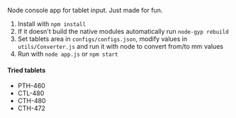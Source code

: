 Node console app for tablet input. Just made for fun.

1. Install with `npm install`
2. If it doesn't build the native modules automatically run `node-gyp rebuild`
3. Set tablets area in `configs/configs.json`, modify values in `utils/Converter.js` and run it with node to convert from/to mm values
4. Run with `node app.js` or `npm start`

#### Tried tablets
* PTH-460
* CTL-480
* CTH-480
* CTH-472